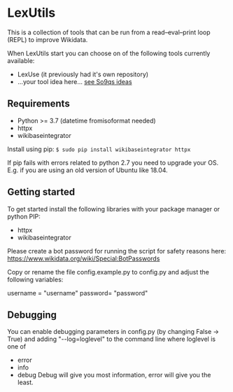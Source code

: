# LexUtils
This is a collection of tools that can be run from a read–eval–print loop (REPL) to improve Wikidata.

When LexUtils start you can choose on of the following tools currently available:
* LexUse (it previously had it's own repository)
* ...your tool idea here... [see So9qs ideas](https://www.wikidata.org/wiki/User:So9q/Tool_ideas) 

## Requirements
* Python >= 3.7 (datetime fromisoformat needed)
* httpx
* wikibaseintegrator

Install using pip:
`$ sudo pip install wikibaseintegrator httpx`

If pip fails with errors related to python 2.7 you need to upgrade your OS. E.g. if you are using an old version of Ubuntu like 18.04.

## Getting started
To get started install the following libraries with your package manager or
python PIP:
* httpx
* wikibaseintegrator

Please create a bot password for running the script for
safety reasons here: https://www.wikidata.org/wiki/Special:BotPasswords

Copy or rename the file config.example.py to config.py and adjust the following
variables:

username = "username"
password= "password"

## Debugging

You can enable debugging parameters in config.py (by changing False -> True) and adding "--log=loglevel" to the command line where loglevel is one of
* error
* info
* debug
Debug will give you most information, error will give you the least.
